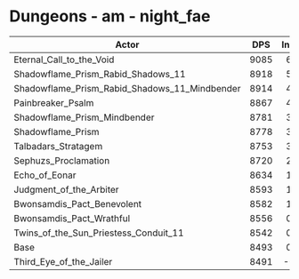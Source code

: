 # Dungeons - am - night_fae
| Actor | DPS | Increase |
|---|:---:|:---:|
|Eternal_Call_to_the_Void|9085|6.97%|
|Shadowflame_Prism_Rabid_Shadows_11|8918|5.00%|
|Shadowflame_Prism_Rabid_Shadows_11_Mindbender|8914|4.96%|
|Painbreaker_Psalm|8867|4.40%|
|Shadowflame_Prism_Mindbender|8781|3.39%|
|Shadowflame_Prism|8778|3.36%|
|Talbadars_Stratagem|8753|3.06%|
|Sephuzs_Proclamation|8720|2.67%|
|Echo_of_Eonar|8634|1.66%|
|Judgment_of_the_Arbiter|8593|1.18%|
|Bwonsamdis_Pact_Benevolent|8582|1.05%|
|Bwonsamdis_Pact_Wrathful|8556|0.74%|
|Twins_of_the_Sun_Priestess_Conduit_11|8542|0.58%|
|Base|8493|0.00%|
|Third_Eye_of_the_Jailer|8491|-0.02%|
